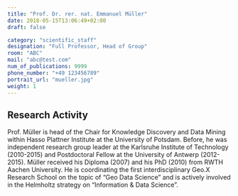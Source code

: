 ```yaml
---
title: "Prof. Dr. rer. nat. Emmanuel Müller"
date: 2018-05-15T13:06:49+02:00
draft: false

category: "scientific_staff"
designation: "Full Professor, Head of Group"
room: "ABC"
mail: "abc@test.com"
num_of_publications: 9999
phone_number: "+49 123456789"
portrait_url: "mueller.jpg"
weight: 1
---
```

## Research Activity

Prof. Müller is head of the Chair for Knowledge Discovery and Data Mining within Hasso Plattner Institute at the University of Potsdam. Before, he was independent research group leader at the Karlsruhe Institute of Technology (2010-2015) and Postdoctoral Fellow at the University of Antwerp (2012-2015).  Müller received his Diploma (2007) and his PhD (2010) from RWTH Aachen University. He is coordinating the first interdisciplinary Geo.X Research School on the topic of “Geo Data Science” and is actively involved in the Helmholtz strategy on “Information & Data Science”.
